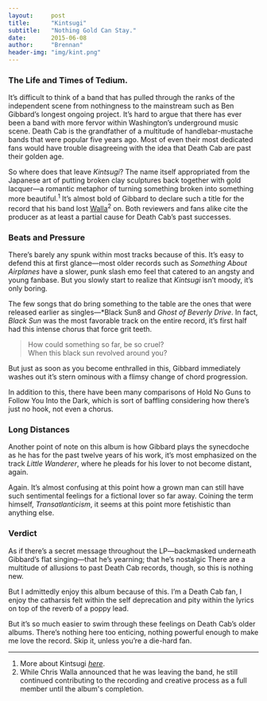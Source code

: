 ```yaml
---
layout:     post
title:      "Kintsugi"
subtitle:   "Nothing Gold Can Stay."
date:       2015-06-08
author:     "Brennan"
header-img: "img/kint.png"
---
```


### The Life and Times of Tedium. &nbsp;

It’s difficult to think of a band that has pulled through the ranks of the independent scene from nothingness to the mainstream such as Ben Gibbard’s longest ongoing project. It’s hard to argue that there has ever been a band with more fervor within Washington’s underground music scene. Death Cab is the grandfather of a multitude of handlebar-mustache bands that were popular five years ago. Most of even their most dedicated fans would have trouble disagreeing with the idea that Death Cab are past their golden age.

So where does that leave *Kintsugi*? The name itself appropriated from the Japanese art of putting broken clay sculptures back together with gold lacquer—a romantic metaphor of turning something broken into something more beautiful.<sup>1</sup> It’s almost bold of Gibbard to declare such a title for the record that his band lost [Walla](http://slog.thestranger.com/slog/archives/2014/08/13/why-im-leaving-death-cab-for-cutie-by-chris-walla)<sup>2</sup> on. Both reviewers and fans alike cite the producer as at least a partial cause for Death Cab’s past successes.

### Beats and Pressure

There’s barely any spunk within most tracks because of this. It’s easy to defend this at first glance—most older records such as *Something About Airplanes* have a slower, punk slash emo feel that catered to an angsty and young fanbase. But you slowly start to realize that *Kintsugi* isn’t moody, it’s only boring.

The few songs that do bring something to the table are the ones that were released earlier as singles—*Black Sun8 and *Ghost of Beverly Drive*. In fact, *Black Sun* was the most favorable track on the entire record, it’s first half had this intense chorus that force grit teeth.

> How could something so far, be so cruel? <br>
> When this black sun revolved around you?

But just as soon as you become enthralled in this, Gibbard immediately washes out it’s stern ominous with a flimsy change of chord progression.

In addition to this, there have been many comparisons of Hold No Guns to Follow You Into the Dark, which is sort of baffling considering how there’s just no hook, not even a chorus. 

### Long Distances

Another point of note on this album is how Gibbard plays the synecdoche as he has for the past twelve years of his work, it’s most emphasized on the track *Little Wanderer*, where he pleads for his lover to not become distant, again.

Again. It’s almost confusing at this point how a grown man can still have such sentimental feelings for a fictional lover so far away. Coining the term himself, *Transatlanticism*, it seems at this point more fetishistic than anything else.

### Verdict

As if there’s a secret message throughout the LP—backmasked underneath Gibbard’s flat singing—that he’s yearning; that he’s nostalgic There are a multitude of allusions to past Death Cab records, though, so this is nothing new.

But I admittedly enjoy this album because of this. I’m a Death Cab fan, I enjoy the catharsis felt within the self deprecation and pity within the lyrics on top of the reverb of a poppy lead.

But it’s so much easier to swim through these feelings on Death Cab’s older albums. There’s nothing here too enticing, nothing powerful enough to make me love the record. Skip it, unless you’re a die-hard fan.

<hr>

1. More about Kintsugi [*here*](http://akintsugilife.com/).
2. While Chris Walla announced that he was leaving the band, he still continued contributing to the recording and creative process as a full member until the album's completion.
